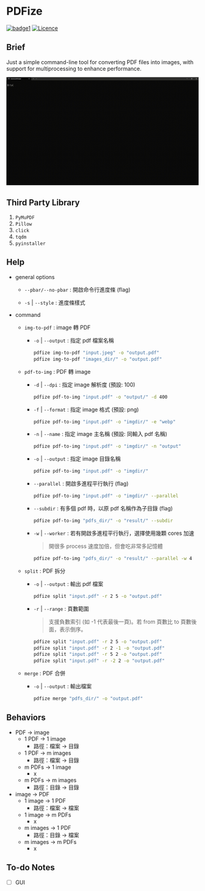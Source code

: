 # PDFize

[![badge1](https://img.shields.io/badge/python-3.11.4-blue)](https://www.python.org/downloads/release/python-3114/)
[![Licence](https://img.shields.io/github/license/RogelioKG/PDFize?style=flat)](./LICENSE)


## Brief
Just a simple command-line tool for converting PDF files into images, with support for multiprocessing to enhance performance.
<!-- GIF -->
![glucoguard](./demo/pdfize.gif?raw=true)

## Third Party Library
  1. `PyMuPDF`
  2. `Pillow`
  3. `click`
  4. `tqdm`
  5. `pyinstaller`

## Help

+ general options

  + `--pbar/--no-pbar` : 開啟命令行進度條 (flag)

  + `-s` | `--style` : 進度條樣式

+ command

  + `img-to-pdf` : image 轉 PDF

    + `-o` | `--output` : 指定 pdf 檔案名稱
      ```bash
      pdfize img-to-pdf "input.jpeg" -o "output.pdf"
      pdfize img-to-pdf "images_dir/" -o "output.pdf"
      ```

  + `pdf-to-img` : PDF 轉 image

    + `-d` | `--dpi` : 指定 image 解析度 (預設: 100)
      ```bash
      pdfize pdf-to-img "input.pdf" -o "output/" -d 400
      ```

    + `-f` | `--format` : 指定 image 格式 (預設: png)
      ```bash
      pdfize pdf-to-img "input.pdf" -o "imgdir/" -e "webp"
      ```

    + `-n` | `--name` : 指定 image 主名稱 (預設: 同輸入 pdf 名稱)
      ```bash
      pdfize pdf-to-img "input.pdf" -o "imgdir/" -n "output"
      ```

    + `-o` | `--output` : 指定 image 目錄名稱
      ```bash
      pdfize pdf-to-img "input.pdf" -o "imgdir/"
      ```

    + `--parallel` : 開啟多進程平行執行 (flag)
      ```bash
      pdfize pdf-to-img "input.pdf" -o "imgdir/" --parallel
      ```

    + `--subdir` : 有多個 pdf 時，以原 pdf 名稱作為子目錄 (flag)
      ```bash
      pdfize pdf-to-img "pdfs_dir/" -o "result/" --subdir
      ```

    + `-w` | `--worker` : 若有開啟多進程平行執行，選擇使用幾顆 cores 加速
      > 開很多 process 速度加倍，但會吃非常多記憶體
      ```bash
      pdfize pdf-to-img "pdfs_dir/" -o "result/" --parallel -w 4 
      ```

  + `split` : PDF 拆分

    + `-o` | `--output` : 輸出 pdf 檔案
      ```bash
      pdfize split "input.pdf" -r 2 5 -o "output.pdf"
      ```

    + `-r` | `--range` : 頁數範圍
      > 支援負數索引 (如 -1 代表最後一頁)。若 from 頁數比 to 頁數後面，表示倒序。
      ```bash
      pdfize split "input.pdf" -r 2 5 -o "output.pdf"
      pdfize split "input.pdf" -r 2 -1 -o "output.pdf"
      pdfize split "input.pdf" -r 5 2 -o "output.pdf"
      pdfize split "input.pdf" -r -2 2 -o "output.pdf"
      ```

  + `merge` : PDF 合併

    + `-o` | `--output` : 輸出檔案
      ```bash
      pdfize merge "pdfs_dir/" -o "output.pdf"
      ```

## Behaviors

+ PDF -> image
  + 1 PDF -> 1 image
    + 路徑：檔案 -> 目錄
  + 1 PDF -> m images
    + 路徑：檔案 -> 目錄
  + m PDFs -> 1 image
    + x
  + m PDFs -> m images
    + 路徑：目錄 -> 目錄
+ image -> PDF
  + 1 image -> 1 PDF
    + 路徑：檔案 -> 檔案
  + 1 image -> m PDFs
    + x
  + m images -> 1 PDF
    + 路徑：目錄 -> 檔案
  + m images -> m PDFs
    + x

## To-do Notes
  + [ ] GUI